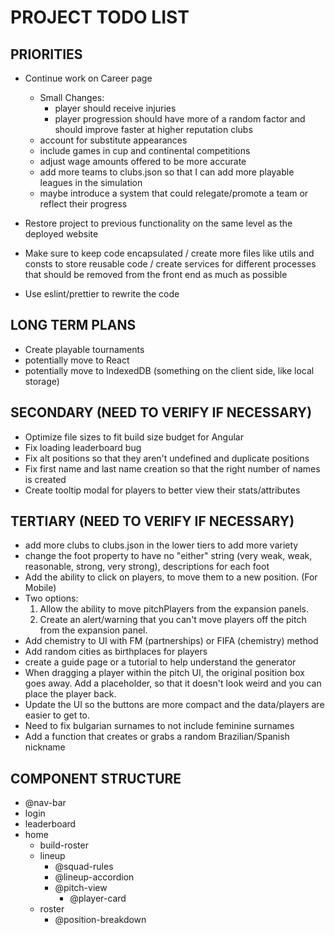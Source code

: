 # PROJECT TODO LIST

## PRIORITIES

- Continue work on Career page
  - Small Changes:
    <!-- - adjust numbers to the 400 percentage -->
    <!-- - player should choose a nationality to be within the career and will be able to start at a club within that nation. -->
    <!-- - player ability limitations should not be a factor for the starting club. -->
    - player should receive injuries
    - player progression should have more of a random factor and should improve faster at higher reputation clubs
  - account for substitute appearances
  - include games in cup and continental competitions
  - adjust wage amounts offered to be more accurate
  <!-- - choose a native country, preferably one of the countries that are available as leagues.
    - this can be a different system where as a youngster you are locked to a certain club or nation -->
  <!-- - fix star issue, where it doesn't round correctly to the nearest half integer, might need to change to a different star rating to display -->
  <!-- - introduce loans as an option to get more game time -->
  - add more teams to clubs.json so that I can add more playable leagues in the simulation
  - maybe introduce a system that could relegate/promote a team or reflect their progress

- Restore project to previous functionality on the same level as the deployed website
- Make sure to keep code encapsulated / create more files like utils and consts to store reusable code / create services for different processes that should be removed from the front end as much as possible
- Use eslint/prettier to rewrite the code

## LONG TERM PLANS

- Create playable tournaments
- potentially move to React
- potentially move to IndexedDB (something on the client side, like local storage)

## SECONDARY (NEED TO VERIFY IF NECESSARY)

- Optimize file sizes to fit build size budget for Angular
- Fix loading leaderboard bug
- Fix alt positions so that they aren't undefined and duplicate positions
- Fix first name and last name creation so that the right number of names is created
- Create tooltip modal for players to better view their stats/attributes

## TERTIARY (NEED TO VERIFY IF NECESSARY)

- add more clubs to clubs.json in the lower tiers to add more variety
- change the foot property to have no "either" string (very weak, weak, reasonable, strong, very strong), descriptions for each foot
- Add the ability to click on players, to move them to a new position. (For Mobile)
- Two options:
  1. Allow the ability to move pitchPlayers from the expansion panels.
  2. Create an alert/warning that you can't move players off the pitch from the expansion panel.
- Add chemistry to UI with FM (partnerships) or FIFA (chemistry) method
- Add random cities as birthplaces for players
- create a guide page or a tutorial to help understand the generator
- When dragging a player within the pitch UI, the original position box goes away. Add a placeholder, so that it doesn't look weird and you can place the player back.
- Update the UI so the buttons are more compact and the data/players are easier to get to.
- Need to fix bulgarian surnames to not include feminine surnames
- Add a function that creates or grabs a random Brazilian/Spanish nickname

## COMPONENT STRUCTURE

- @nav-bar
- login
- leaderboard
- home
  - build-roster
  - lineup
    - @squad-rules
    - @lineup-accordion
    - @pitch-view
      - @player-card
  - roster
    - @position-breakdown
